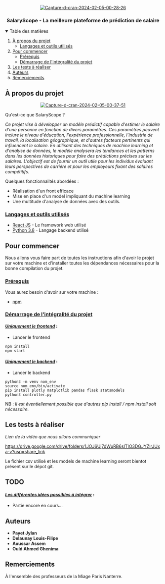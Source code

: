 <p align="center">
<a href="https://imgbb.com/"><img src="https://i.ibb.co/1sQLWNm/Capture-d-cran-2024-02-05-00-28-26.png" alt="Capture-d-cran-2024-02-05-00-28-26" border="0"></a></p>

<h3 align="center">SalaryScope - La meilleure plateforme de prédiction de salaire</h3>


<details open="open">
  <summary>Table des matières</summary>
  <ol>
    <li>
      <a href="projet">À propos du projet</a>
      <ul>
        <li><a href="#langages-et-outils">Langages et outils utilisés</a></li>
      </ul>
    </li>
    <li>
      <a href="#commencer">Pour commencer</a>
      <ul>
        <li><a href="#prerequis">Prérequis</a></li>
        <li><a href="#demarrage-global">Démarrage de l'intégralité du projet</a></li>
      </ul>
    </li>
    <li><a href="#tests">Les tests à réaliser</a></li>
    <li><a href="#auteurs">Auteurs</a></li>
    <li><a href="#remerciements">Remerciements</a></li>
  </ol>
</details>

## <div id="projet">À propos du projet</div>

<p align="center">
<a href="https://ibb.co/J5kGTtv"><img src="https://i.ibb.co/qk1c8jN/Capture-d-cran-2024-02-05-00-37-51.png" alt="Capture-d-cran-2024-02-05-00-37-51" border="0"></a></p>

Qu'est-ce que SalaryScope ?

_Ce projet vise à développer un modèle prédictif capable d'estimer le salaire d'une personne en fonction de divers paramètres. Ces paramètres peuvent inclure le niveau d'éducation, l'expérience professionnelle, l'industrie de travail, la localisation géographique, et d'autres facteurs pertinents qui influencent le salaire. En utilisant des techniques de machine learning et d'analyse de données, le modèle analysera les tendances et les patterns dans les données historiques pour faire des prédictions précises sur les salaires. L'objectif est de fournir un outil utile pour les individus évaluant leurs perspectives de carrière et pour les employeurs fixant des salaires compétitifs._

Quelques fonctionnalités abordées :

* Réalisation d'un front efficace
* Mise en place d'un model impliquant du machine learning
* Une multitude d'analyse de données avec des outils.

### <div id="langages-et-outils"><ins>Langages et outils utilisés</ins></div>

* [React JS](https://fr.legacy.reactjs.org) - Le framework web utilisé
* [Python 3.8](https://www.python.org) -  Langage backend utilisé

## <div id="commencer">Pour commencer</div>

Nous allons vous faire part de toutes les instructions afin d'avoir le projet sur votre machine et
d'installer toutes les dépendances nécessaires pour la bonne compilation du projet.

### <div id="prerequis"><ins>Prérequis</ins>
Vous aurez besoin d'avoir sur votre machine :
* [npm](https://www.npmjs.com/get-npm)


### <div id="demarrage-global"><ins>Démarrage de l'intégralité du projet</ins></div>

#### <ins>_Uniquement le frontend_</ins> :

- Lancer le frontend

```
npm install
npm start
```


#### <ins>_Uniquement le backend_</ins> :

- Lancer le backend

```
python3 -m venv nom_env
source nom_env/bin/activate
pip install plotly matplotlib pandas flask statsmodels
python3 controller.py
```
NB : _Il est éventiellement possible que d'autres pip install / npm install soit nécessaire._

## <div id="tests">Les tests à réaliser</div>

*Lien de la vidéo que nous allons communiquer*

https://drive.google.com/drive/folders/1JOJ6Uj7dWuRB6sITIO3DGJYZIrJUxa-v?usp=share_link

Le fichier csv utilisé et les models de machine learning seront bientot présent sur le dépot git.
## <div id="issues">TODO</div>
#### <ins>_Les différentes idées possibles à intégrer_</ins> :
- Partie encore en cours...

## <div id="auteurs">Auteurs</div>

* **Payet Jylan**
* **Delaunay Louis-Filipe**
* **Aoussar Assem** 
* **Ould Ahmed Ghenima**  

<!-- REMERCIEMENTS -->
## <div id="remerciements">Remerciements</div>

À l'ensemble des professeurs de la Miage Paris Nanterre.